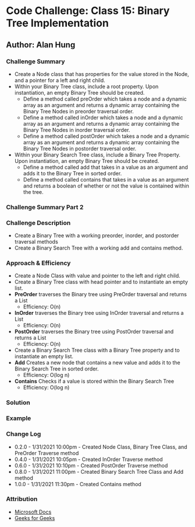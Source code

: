 # Code Challenge: Class 15: Binary Tree Implementation

## Author: Alan Hung

### Challenge Summary
* Create a Node class that has properties for the value stored in the Node, and a pointer for a left and right child.
* Within your Binary Tree class, include a root property. Upon instantiation, an empty Binary Tree should be created.
  * Define a method called preOrder which takes a node and a dynamic array as an argument and returns a dynamic array containing the Binary Tree Nodes in preorder traversal order.
  * Define a method called inOrder which takes a node and a dynamic array as an argument and returns a dynamic array containing the Binary Tree Nodes in inorder traversal order.
  * Define a method called postOrder which takes a node and a dynamic array as an argument and returns a dynamic array containing the Binary Tree Nodes in postorder traversal order.
* Within your Binary Search Tree class, include a Binary Tree Property. Upon instantiation, an empty Binary Tree should be created.
  * Define a method called add that takes in a value as an argument and adds it to the Binary Tree in sorted order.
  * Define a method called contains that takes in a value as an argument and returns a boolean of whether or not the value is contained within the tree.

### Challenge Summary Part 2

### Challenge Description
* Create a Binary Tree with a working preorder, inorder, and postorder traversal methods
* Create a Binary Search Tree with a working add and contains method.

### Approach & Efficiency
* Create a Node Class with value and pointer to the left and right child.
* Create a Binary Tree class with head pointer and to instantiate an empty list.
* __PreOrder__ traverses the Binary tree using PreOrder traversal and returns a List
  * Efficiency: O(n)
* __InOrder__ traverses the Binary tree using InOrder traversal and returns a List
  * Efficiency: O(n)
* __PostOrder__ traverses the Binary tree using PostOrder traversal and returns a List
  * Efficiency: O(n)
* Create a Binary Search Tree class with a Binary Tree property and to instantiate an empty list.
* __Add__ Creates a new node that contains a new value and adds it to the Binary Search Tree in sorted order.
  * Efficiency: O(log n)
* __Contains__ Checks if a value is stored within the Binary Search Tree
  * Efficiency: O(log n)

### Solution

### Example

### Change Log
* 0.2.0 - 1/31/2021 10:00pm - Created Node Class, Binary Tree Class, and PreOrder Traverse method
* 0.4.0 - 1/31/2021 10:05pm - Created InOrder Traverse method
* 0.6.0 - 1/31/2021 10:10pm - Created PostOrder Traverse method
* 0.8.0 - 1/31/2021 11:00pm - Created Binary Search Tree Class and Add method
* 1.0.0 - 1/31/2021 11:30pm - Created Contains method

### Attribution
* [Microsoft Docs](https://docs.microsoft.com/en-us/dotnet/csharp/language-reference/)
* [Geeks for Geeks](https://www.geeksforgeeks.org/tree-traversals-inorder-preorder-and-postorder/)
